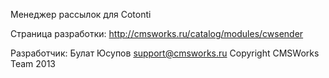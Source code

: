 Менеджер рассылок для Cotonti

Страница разработки: http://cmsworks.ru/catalog/modules/cwsender


Разработчик: Булат Юсупов support@cmsworks.ru
Copyright CMSWorks Team 2013
